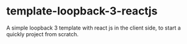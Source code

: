 # template-loopback-3-reactjs
A simple loopback 3 template with react js in the client side, to start a quickly project from scratch.
